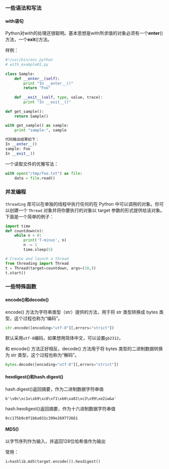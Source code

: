 ### 一些语法和写法

#### with语句

Python对with的处理还很聪明。基本思想是with所求值的对象必须有一个**enter**()方法，一个**exit**()方法。

样例：

```python
#!/usr/bin/env python
# with_example01.py
 
class Sample:
    def __enter__(self):
        print "In __enter__()"
        return "Foo"
 
    def __exit__(self, type, value, trace):
        print "In __exit__()"
 
def get_sample():
    return Sample()
 
with get_sample() as sample:
    print "sample:", sample

代码输出结果如下：
In __enter__()
sample: Foo
In __exit__()
```

一个读取文件的优雅写法：

```python
with open("/tmp/foo.txt") as file:
    data = file.read()
```



### 并发编程

`threading` 库可以在单独的线程中执行任何的在 Python 中可以调用的对象。你可以创建一个 `Thread` 对象并将你要执行的对象以 target 参数的形式提供给该对象。 下面是一个简单的例子：

```python
import time
def countdown(n):
    while n > 0:
        print('T-minus', n)
        n -= 1
        time.sleep(5)

# Create and launch a thread
from threading import Thread
t = Thread(target=countdown, args=(10,))
t.start()
```





### 一些特殊函数

#### encode()和decode()

encode() 方法为字符串类型（str）提供的方法，用于将 str 类型转换成 bytes 类型，这个过程也称为“编码”。

```python
str.encode([encoding="utf-8"][,errors="strict"])
```

默认采用`utf-8`编码，如果想用简体中文，可以设置`gb2312`，

和 encode() 方法正好相反，decode() 方法用于将 bytes 类型的二进制数据转换为 str 类型，这个过程也称为“解码”。

```python
bytes.decode([encoding="utf-8"][,errors="strict"])
```



#### hexdigest()和hash.digest()

hash.digest()返回摘要，作为二进制数据字符串值

`b'\x0c\xc1u\xb9\xc0\xf1\xb6\xa81\xc3\x99\xe2iw&a'`

hash.hexdigest()返回摘要，作为十六进制数据字符串值

`0cc175b9c0f1b6a831c399e269772661`



#### MD5()

以字节序列作为输入，并返回128位哈希值作为输出

常用：

```python
i=hashlib.md5(target.encode()).hexdigest()
```

